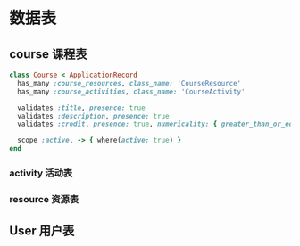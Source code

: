 # 数据表

## course 课程表

```ruby
class Course < ApplicationRecord
  has_many :course_resources, class_name: 'CourseResource'
  has_many :course_activities, class_name: 'CourseActivity'

  validates :title, presence: true
  validates :description, presence: true
  validates :credit, presence: true, numericality: { greater_than_or_equal_to: 0 }

  scope :active, -> { where(active: true) }
end
```

### activity 活动表


### resource 资源表

## User 用户表
